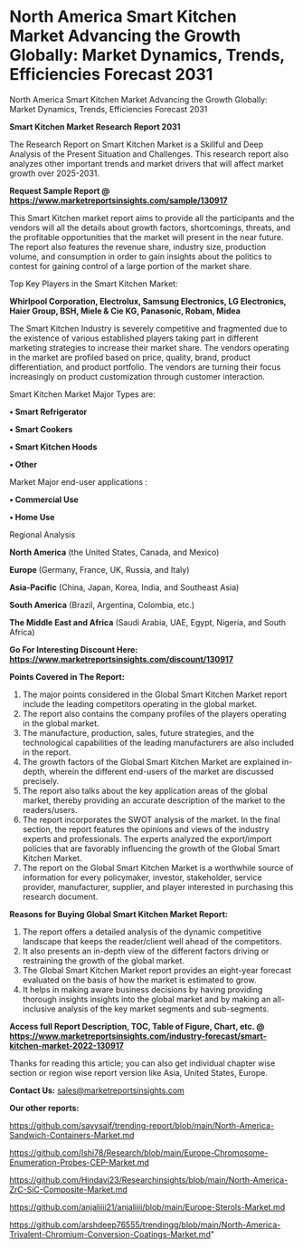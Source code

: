 # North America Smart Kitchen Market Advancing the Growth Globally: Market Dynamics, Trends, Efficiencies Forecast 2031
North America Smart Kitchen Market Advancing the Growth Globally: Market Dynamics, Trends, Efficiencies Forecast 2031

<strong>Smart Kitchen Market Research Report 2031</strong>

The Research Report on Smart Kitchen Market is a Skillful and Deep Analysis of the Present Situation and Challenges. This research report also analyzes other important trends and market drivers that will affect market growth over 2025-2031.

<strong>Request Sample Report @ <a href=https://www.marketreportsinsights.com/sample/130917>https://www.marketreportsinsights.com/sample/130917</a></strong>

This Smart Kitchen market report aims to provide all the participants and the vendors will all the details about growth factors, shortcomings, threats, and the profitable opportunities that the market will present in the near future. The report also features the revenue share, industry size, production volume, and consumption in order to gain insights about the politics to contest for gaining control of a large portion of the market share.

Top Key Players in the Smart Kitchen Market:

<strong>Whirlpool Corporation, Electrolux, Samsung Electronics, LG Electronics, Haier Group, BSH, Miele & Cie KG, Panasonic, Robam, Midea</strong>

The Smart Kitchen Industry is severely competitive and fragmented due to the existence of various established players taking part in different marketing strategies to increase their market share. The vendors operating in the market are profiled based on price, quality, brand, product differentiation, and product portfolio. The vendors are turning their focus increasingly on product customization through customer interaction.

Smart Kitchen Market Major Types are:

<strong>• Smart Refrigerator

• Smart Cookers

• Smart Kitchen Hoods

• Other</strong>

Market Major end-user applications :

<strong>• Commercial Use

• Home Use</strong>

Regional Analysis

</u><strong><b>North America</b></strong> (the United States, Canada, and Mexico)

<strong><b>Europe </b></strong>(Germany, France, UK, Russia, and Italy)

<strong><b>Asia-Pacific</b></strong> (China, Japan, Korea, India, and Southeast Asia)

<strong><b>South America</b></strong> (Brazil, Argentina, Colombia, etc.)

<strong><b>The Middle East and Africa</b></strong> (Saudi Arabia, UAE, Egypt, Nigeria, and South Africa)

<strong>Go For Interesting Discount Here: <a href=https://www.marketreportsinsights.com/discount/130917>https://www.marketreportsinsights.com/discount/130917</a></strong>

<strong>Points Covered in The Report:</strong>
<ol>
  <li>The major points considered in the Global Smart Kitchen Market report include the leading competitors operating in the global market.</li>
  <li>The report also contains the company profiles of the players operating in the global market.</li>
  <li>The manufacture, production, sales, future strategies, and the technological capabilities of the leading manufacturers are also included in the report.</li>
  <li>The growth factors of the Global Smart Kitchen Market are explained in-depth, wherein the different end-users of the market are discussed precisely.</li>
  <li>The report also talks about the key application areas of the global market, thereby providing an accurate description of the market to the readers/users.</li>
  <li>The report incorporates the SWOT analysis of the market. In the final section, the report features the opinions and views of the industry experts and professionals. The experts analyzed the export/import policies that are favorably influencing the growth of the Global Smart Kitchen Market.</li>
  <li>The report on the Global Smart Kitchen Market is a worthwhile source of information for every policymaker, investor, stakeholder, service provider, manufacturer, supplier, and player interested in purchasing this research document.</li>
</ol>
<strong>Reasons for Buying Global Smart Kitchen Market Report:</strong>

<ol>
  <li>The report offers a detailed analysis of the dynamic competitive landscape that keeps the reader/client well ahead of the competitors.</li>
  <li>It also presents an in-depth view of the different factors driving or restraining the growth of the global market.</li>
  <li>The Global Smart Kitchen Market report provides an eight-year forecast evaluated on the basis of how the market is estimated to grow.</li>
  <li>It helps in making aware business decisions by having providing thorough insights insights into the global market and by making an all-inclusive analysis of the key market segments and sub-segments.</li>
</ol>
<strong>Access full Report Description, TOC, Table of Figure, Chart, etc. @ <a href=https://www.marketreportsinsights.com/industry-forecast/smart-kitchen-market-2022-130917>https://www.marketreportsinsights.com/industry-forecast/smart-kitchen-market-2022-130917</a></strong>


Thanks for reading this article; you can also get individual chapter wise section or region wise report version like Asia, United States, Europe.

<strong>Contact Us:</strong>
sales@marketreportsinsights.com

<strong>Our other reports:</strong>

<a href=https://github.com/sayysaif/trending-report/blob/main/North-America-Sandwich-Containers-Market.md>https://github.com/sayysaif/trending-report/blob/main/North-America-Sandwich-Containers-Market.md</a>

<a href=https://github.com/Ishi78/Research/blob/main/Europe-Chromosome-Enumeration-Probes-CEP-Market.md>https://github.com/Ishi78/Research/blob/main/Europe-Chromosome-Enumeration-Probes-CEP-Market.md</a>

<a href=https://github.com/Hindavi23/Researchinsights/blob/main/North-America-ZrC-SiC-Composite-Market.md>https://github.com/Hindavi23/Researchinsights/blob/main/North-America-ZrC-SiC-Composite-Market.md</a>

<a href=https://github.com/anjaliiii21/anjaliiii/blob/main/Europe-Sterols-Market.md>https://github.com/anjaliiii21/anjaliiii/blob/main/Europe-Sterols-Market.md</a>

<a href=https://github.com/arshdeep76555/trendingg/blob/main/North-America-Trivalent-Chromium-Conversion-Coatings-Market.md>https://github.com/arshdeep76555/trendingg/blob/main/North-America-Trivalent-Chromium-Conversion-Coatings-Market.md</a>"
